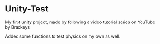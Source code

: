 # Unity-Test
My first unity project, made by following a video tutorial series on YouTube by Brackeys

Added some functions to test physics on my own as well.
